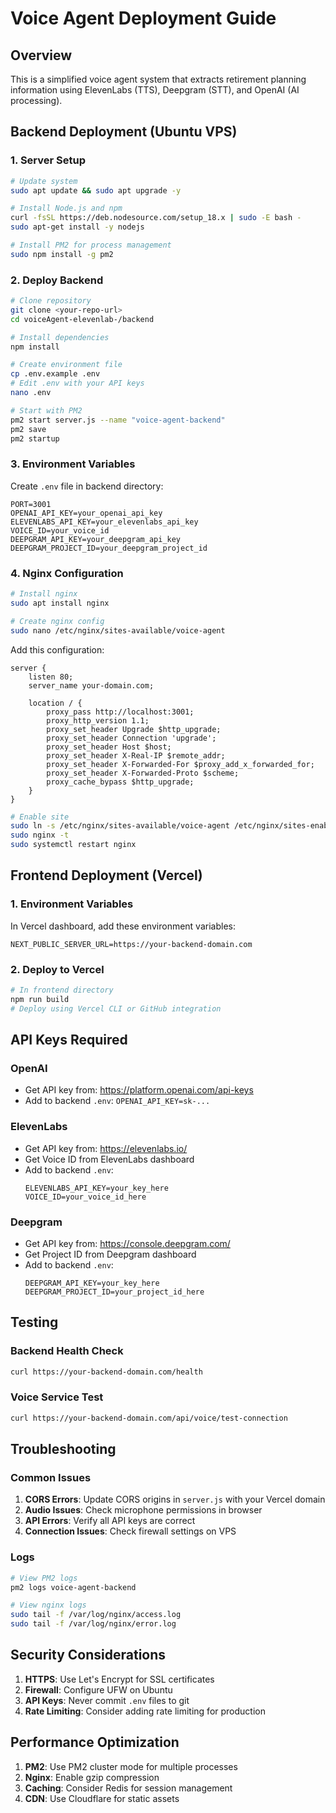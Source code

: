 # Voice Agent Deployment Guide

## Overview
This is a simplified voice agent system that extracts retirement planning information using ElevenLabs (TTS), Deepgram (STT), and OpenAI (AI processing).

## Backend Deployment (Ubuntu VPS)

### 1. Server Setup
```bash
# Update system
sudo apt update && sudo apt upgrade -y

# Install Node.js and npm
curl -fsSL https://deb.nodesource.com/setup_18.x | sudo -E bash -
sudo apt-get install -y nodejs

# Install PM2 for process management
sudo npm install -g pm2
```

### 2. Deploy Backend
```bash
# Clone repository
git clone <your-repo-url>
cd voiceAgent-elevenlab-/backend

# Install dependencies
npm install

# Create environment file
cp .env.example .env
# Edit .env with your API keys
nano .env

# Start with PM2
pm2 start server.js --name "voice-agent-backend"
pm2 save
pm2 startup
```

### 3. Environment Variables
Create `.env` file in backend directory:
```env
PORT=3001
OPENAI_API_KEY=your_openai_api_key
ELEVENLABS_API_KEY=your_elevenlabs_api_key
VOICE_ID=your_voice_id
DEEPGRAM_API_KEY=your_deepgram_api_key
DEEPGRAM_PROJECT_ID=your_deepgram_project_id
```

### 4. Nginx Configuration
```bash
# Install nginx
sudo apt install nginx

# Create nginx config
sudo nano /etc/nginx/sites-available/voice-agent
```

Add this configuration:
```nginx
server {
    listen 80;
    server_name your-domain.com;

    location / {
        proxy_pass http://localhost:3001;
        proxy_http_version 1.1;
        proxy_set_header Upgrade $http_upgrade;
        proxy_set_header Connection 'upgrade';
        proxy_set_header Host $host;
        proxy_set_header X-Real-IP $remote_addr;
        proxy_set_header X-Forwarded-For $proxy_add_x_forwarded_for;
        proxy_set_header X-Forwarded-Proto $scheme;
        proxy_cache_bypass $http_upgrade;
    }
}
```

```bash
# Enable site
sudo ln -s /etc/nginx/sites-available/voice-agent /etc/nginx/sites-enabled/
sudo nginx -t
sudo systemctl restart nginx
```

## Frontend Deployment (Vercel)

### 1. Environment Variables
In Vercel dashboard, add these environment variables:
```
NEXT_PUBLIC_SERVER_URL=https://your-backend-domain.com
```

### 2. Deploy to Vercel
```bash
# In frontend directory
npm run build
# Deploy using Vercel CLI or GitHub integration
```

## API Keys Required

### OpenAI
- Get API key from: https://platform.openai.com/api-keys
- Add to backend `.env`: `OPENAI_API_KEY=sk-...`

### ElevenLabs
- Get API key from: https://elevenlabs.io/
- Get Voice ID from ElevenLabs dashboard
- Add to backend `.env`: 
  ```
  ELEVENLABS_API_KEY=your_key_here
  VOICE_ID=your_voice_id_here
  ```

### Deepgram
- Get API key from: https://console.deepgram.com/
- Get Project ID from Deepgram dashboard
- Add to backend `.env`:
  ```
  DEEPGRAM_API_KEY=your_key_here
  DEEPGRAM_PROJECT_ID=your_project_id_here
  ```

## Testing

### Backend Health Check
```bash
curl https://your-backend-domain.com/health
```

### Voice Service Test
```bash
curl https://your-backend-domain.com/api/voice/test-connection
```

## Troubleshooting

### Common Issues

1. **CORS Errors**: Update CORS origins in `server.js` with your Vercel domain
2. **Audio Issues**: Check microphone permissions in browser
3. **API Errors**: Verify all API keys are correct
4. **Connection Issues**: Check firewall settings on VPS

### Logs
```bash
# View PM2 logs
pm2 logs voice-agent-backend

# View nginx logs
sudo tail -f /var/log/nginx/access.log
sudo tail -f /var/log/nginx/error.log
```

## Security Considerations

1. **HTTPS**: Use Let's Encrypt for SSL certificates
2. **Firewall**: Configure UFW on Ubuntu
3. **API Keys**: Never commit `.env` files to git
4. **Rate Limiting**: Consider adding rate limiting for production

## Performance Optimization

1. **PM2**: Use PM2 cluster mode for multiple processes
2. **Nginx**: Enable gzip compression
3. **Caching**: Consider Redis for session management
4. **CDN**: Use Cloudflare for static assets 
